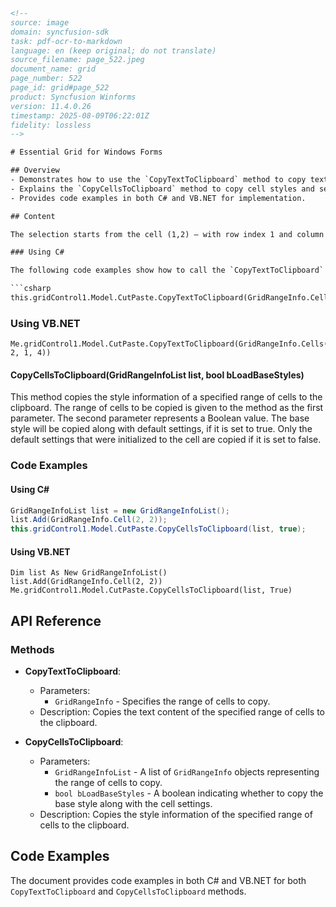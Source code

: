 ```html
<!-- 
source: image
domain: syncfusion-sdk
task: pdf-ocr-to-markdown
language: en (keep original; do not translate)
source_filename: page_522.jpeg
document_name: grid
page_number: 522
page_id: grid#page_522
product: Syncfusion Winforms
version: 11.4.0.26
timestamp: 2025-08-09T06:22:01Z
fidelity: lossless
-->

# Essential Grid for Windows Forms

## Overview
- Demonstrates how to use the `CopyTextToClipboard` method to copy text from a specified range of cells in a grid.
- Explains the `CopyCellsToClipboard` method to copy cell styles and settings to the clipboard.
- Provides code examples in both C# and VB.NET for implementation.

## Content

The selection starts from the cell (1,2) – with row index 1 and column index 2 to the cell (1,4) – with row index 1 and column index 4 of the grid.

### Using C#

The following code examples show how to call the `CopyTextToClipboard` method:

```csharp
this.gridControl1.Model.CutPaste.CopyTextToClipboard(GridRangeInfo.Cells(1, 2, 1, 4));
```

### Using VB.NET

```vb.net
Me.gridControl1.Model.CutPaste.CopyTextToClipboard(GridRangeInfo.Cells(1, 2, 1, 4))
```

#### CopyCellsToClipboard(GridRangeInfoList list, bool bLoadBaseStyles)
This method copies the style information of a specified range of cells to the clipboard. The range of cells to be copied is given to the method as the first parameter. The second parameter represents a Boolean value. The base style will be copied along with default settings, if it is set to true. Only the default settings that were initialized to the cell are copied if it is set to false.

### Code Examples

#### Using C#

```csharp
GridRangeInfoList list = new GridRangeInfoList();
list.Add(GridRangeInfo.Cell(2, 2));
this.gridControl1.Model.CutPaste.CopyCellsToClipboard(list, true);
```

#### Using VB.NET

```vb.net
Dim list As New GridRangeInfoList()
list.Add(GridRangeInfo.Cell(2, 2))
Me.gridControl1.Model.CutPaste.CopyCellsToClipboard(list, True)
```

## API Reference

### Methods
- **CopyTextToClipboard**:
  - Parameters:
    - `GridRangeInfo` - Specifies the range of cells to copy.
  - Description: Copies the text content of the specified range of cells to the clipboard.

- **CopyCellsToClipboard**:
  - Parameters:
    - `GridRangeInfoList` - A list of `GridRangeInfo` objects representing the range of cells to copy.
    - `bool bLoadBaseStyles` - A boolean indicating whether to copy the base style along with the cell settings.
  - Description: Copies the style information of the specified range of cells to the clipboard.

## Code Examples

The document provides code examples in both C# and VB.NET for both `CopyTextToClipboard` and `CopyCellsToClipboard` methods.

<!-- tags: [Syncfusion, GridControl, WinForms, Copy, Clipboard, Cell Styles, User Guide] keywords: [GridRangeInfo, GridRangeInfoList, CopyTextToClipboard, CopyCellsToClipboard, C#, VB.NET, Cell Styles, Clipboard, WinForms] -->
```